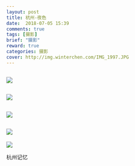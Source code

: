 ```yaml
---
layout: post
title: 杭州-夜色
date:  2018-07-05 15:39
comments: true
tags: [摄影]
brief: "摄影"
reward: true
categories: 摄影
cover: http://img.winterchen.com/IMG_1997.JPG
---
```


![](http://img.winterchen.com/IMG_1997.JPG)
---
![](http://img.winterchen.com/IMG_1917.JPG)
---
![](http://img.winterchen.com/IMG_1920.JPG)
---
![](http://img.winterchen.com/IMG_1918.JPG)
---
![](http://img.winterchen.com/IMG_1924.JPG)

杭州记忆